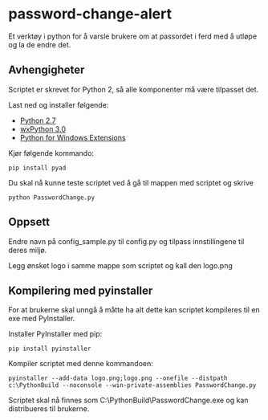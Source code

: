 # password-change-alert
Et verktøy i python for å varsle brukere om at passordet i ferd med å utløpe og la de endre det.

## Avhengigheter
Scriptet er skrevet for Python 2, så alle komponenter må være tilpasset det.

Last ned og installer følgende:

- [Python 2.7](https://www.python.org/ftp/python/2.7.13/python-2.7.13rc1.msi)
- [wxPython 3.0](https://sourceforge.net/projects/wxpython/files/wxPython/3.0.2.0/wxPython3.0-win32-3.0.2.0-py27.exe/download)
- [Python for Windows Extensions](https://github.com/mhammond/pywin32/releases/download/b222/pywin32-222.win32-py2.7.exe)

Kjør følgende kommando:

    pip install pyad

Du skal nå kunne teste scriptet ved å gå til mappen med scriptet og skrive

    python PasswordChange.py

## Oppsett
Endre navn på config_sample.py til config.py og tilpass innstillingene til deres miljø.

Legg ønsket logo i samme mappe som scriptet og kall den logo.png


## Kompilering med pyinstaller
For at brukerne skal unngå å måtte ha alt dette kan scriptet kompileres til en exe med PyInstaller.

Installer PyInstaller med pip:

	pip install pyinstaller

Kompiler scriptet med denne kommandoen:

    pyinstaller --add-data logo.png;logo.png --onefile --distpath c:\PythonBuild --noconsole --win-private-assemblies PasswordChange.py

Scriptet skal nå finnes som C:\PythonBuild\PasswordChange.exe og kan distribueres til brukerne.